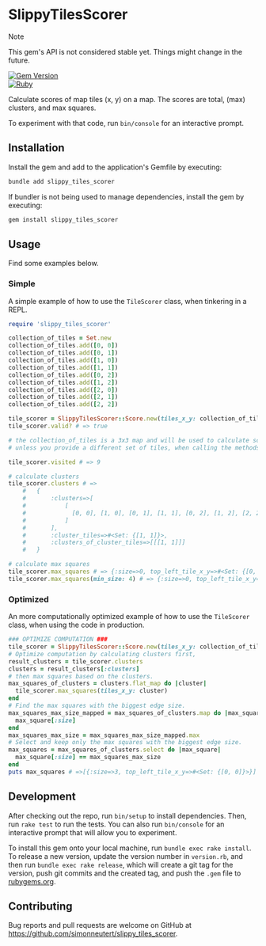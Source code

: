 # SlippyTilesScorer

> [!NOTE]  
> This gem's API is not considered stable yet.
> Things might change in the future.

[![Gem Version](https://badge.fury.io/rb/slippy_tiles_scorer.svg)](https://badge.fury.io/rb/slippy_tiles_scorer) \
[![Ruby](https://github.com/simonneutert/slippy_tiles_scorer/actions/workflows/main.yml/badge.svg)](https://github.com/simonneutert/slippy_tiles_scorer/actions/workflows/main.yml)

Calculate scores of map tiles (x, y) on a map. The scores are total, (max)
clusters, and max squares.

To experiment with that code, run `bin/console` for an interactive prompt.

## Installation

Install the gem and add to the application's Gemfile by executing:

```bash
bundle add slippy_tiles_scorer
```

If bundler is not being used to manage dependencies, install the gem by executing:

```bash
gem install slippy_tiles_scorer
```

## Usage

Find some examples below.

### Simple

A simple example of how to use the `TileScorer` class, when tinkering in a REPL.

```ruby
require 'slippy_tiles_scorer'

collection_of_tiles = Set.new
collection_of_tiles.add([0, 0])
collection_of_tiles.add([0, 1])
collection_of_tiles.add([1, 0])
collection_of_tiles.add([1, 1])
collection_of_tiles.add([0, 2])
collection_of_tiles.add([1, 2])
collection_of_tiles.add([2, 0])
collection_of_tiles.add([2, 1])
collection_of_tiles.add([2, 2])

tile_scorer = SlippyTilesScorer::Score.new(tiles_x_y: collection_of_tiles)
tile_scorer.valid? # => true

# the collection_of_tiles is a 3x3 map and will be used to calculate scores,
# unless you provide a different set of tiles, when calling the methods.

tile_scorer.visited # => 9

# calculate clusters
tile_scorer.clusters # => 
    #   {
    #       :clusters=>[
    #           [
    #             [0, 0], [1, 0], [0, 1], [1, 1], [0, 2], [1, 2], [2, 2], [2, 1], [2, 0]
    #           ]
    #       ],
    #       :cluster_tiles=>#<Set: {[1, 1]}>,
    #       :clusters_of_cluster_tiles=>[[[1, 1]]]
    #   }

# calculate max squares
tile_scorer.max_squares # => {:size=>0, top_left_tile_x_y=>#<Set: {[0, 0]}>}
tile_scorer.max_squares(min_size: 4) # => {:size=>0, top_left_tile_x_y=>#<Set: {}>}
```

### Optimized

An more computationally optimized example of how to use the `TileScorer` class, when using the code in production.

```ruby
### OPTIMIZE COMPUTATION ###
tile_scorer = SlippyTilesScorer::Score.new(tiles_x_y: collection_of_tiles)
# Optimize computation by calculating clusters first,
result_clusters = tile_scorer.clusters
clusters = result_clusters[:clusters]
# then max squares based on the clusters.
max_squares_of_clusters = clusters.flat_map do |cluster|
  tile_scorer.max_squares(tiles_x_y: cluster)
end
# Find the max squares with the biggest edge size.
max_squares_max_size_mapped = max_squares_of_clusters.map do |max_square| 
  max_square[:size]
end
max_squares_max_size = max_squares_max_size_mapped.max
# Select and keep only the max squares with the biggest edge size.
max_squares = max_squares_of_clusters.select do |max_square|
  max_square[:size] == max_squares_max_size
end
puts max_squares # =>[{:size=>3, top_left_tile_x_y=>#<Set: {[0, 0]}>}]
```

## Development

After checking out the repo, run `bin/setup` to install dependencies. Then, run `rake test` to run the tests. You can also run `bin/console` for an interactive prompt that will allow you to experiment.

To install this gem onto your local machine, run `bundle exec rake install`. To release a new version, update the version number in `version.rb`, and then run `bundle exec rake release`, which will create a git tag for the version, push git commits and the created tag, and push the `.gem` file to [rubygems.org](https://rubygems.org).

## Contributing

Bug reports and pull requests are welcome on GitHub at https://github.com/simonneutert/slippy_tiles_scorer.
